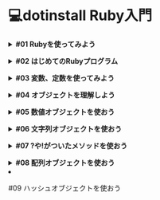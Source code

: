 # 💻dotinstall Ruby入門
**<details><summary>#01 Rubyを使ってみよう</summary>**
- 今回は、概要と公式サイト、レッスンにおいて必要となる知識、レッスンにおける環境についてみていきたいと思います。
    - 概要
        - Rubyはオブジェクト指向のスクリプト言語になります。
        - Webサービスを比較的簡単に作れるRuby on Railsを採用。
    - 公式サイト [ruby-lang.org](http://ruby-lang.org)
    - 知識
        - ローカル開発環境の構築
            - CentOS6終了につきサポート終了したため、Cloud9(クレジットカード必須)を利用するか、『はじめてのRuby』で使われている実行環境を使うのがよいでしょう。
            - ここでいう実行環境はmacOSの場合、ターミナルでも補えると推測。
                - ①ドットインストールのレッスン動画
                - ②macOSのターミナル
                - ③必要に応じてフォルダ、ファイルの作成
                - ターミナルが利用不可ならドットインストールの実行環境を利用すればよい。最後の手段として取っておこう。
        - Cloud9入門 ※クレジットカード必須→利用不可
        - UNIXコマンド入門
            - Ruby入門と平行して学習しよう。
    - 環境
        - ローカル開発環境(ターミナルを使用)
        - フォルダはdotinstall.ruby
        - irb
            - これを使うと、インタラクティブにRubyを操作していくことができます。コードの見通しが悪くなりますが、少し何かを試したいという場合には便利なので知っておくといいでしょう。
            - 「irb」打つとコマンドラインで命令が打てるので、ここで試して実行結果を確認することができます。
            
            ```ruby
            % irb
            irb(main):001:0> p "hello"
            "hello"
            => "hello"                                       
            irb(main):002:0>
            ```
            
            - 抜けるときは「exit」。
            
            ```ruby
            % irb
            irb(main):001:0> p "hello"
            "hello"
            => "hello"                                       
            irb(main):002:0> exit
            yoshiwo@Yoshiwos-MacBook-Pro ruby_lessons %
            ```
            
            - インタラクティブ
                - **①**相互に作用するさま。
                - **②**情報の送り手と受け手が相互に情報をやりとりできる状態。現在のコンピューターによる情報処理の形式。対話型。
        - ri
            - このコマンドを使うと、知りたい命令やオブジェクトのドキュメントを見ることができます。例えば「ri Array」としてあげるとArrayオブジェクトに関する情報が出てきます。
            
            ```ruby
            = Array < Object
            
            ------------------------------------------------------------------------
            = Includes:
            Enumerable (from ruby core)
            
            (from ruby core)
            ------------------------------------------------------------------------
            An Array is an ordered, integer-indexed collection of objects, called
            elements.  Any object may be an Array element.
            ……続く
            ```
            
            - 英語になっていますが、例も豊富なので何かわからないことがあった時に調べてみるのもいいかと思います。
            - 「q」キーで押すと抜けることができます。</details>

**<details><summary>#02 はじめてのRubyプログラム</summary>**
- お約束ではありますが、hello worldと表示させてみます。
    - とは言っても簡単で、(エディターに)print “hello world”と書いてあげればいいです。
    
    ```ruby
    print "hello world"
    ```
    
    - 実行には(ターミナルで)rubyコマンドを使ってあげて、ファイル名を渡してあげればOKです。
    
    ```ruby
    % ruby hello.rb
    hello world
    ```
    
    - printは渡したオブジェクトを文字列にして表示させるための命令になります。
    - ダブルクォーテーション(””)は文字列を表現するための記法なので覚えておきましょう。
    - 今は1行しかプログラムがありませんが、複数行書いた場合は基本的に上から実行されていきます。
    - 命令の区切りにはセミコロン(;)も使えたりするのですが、改行があれば省略できるので、1行に複数の命令を書きたい時くらいしか使わないということも覚えておきましょう。
    - コメントの書き方は、パウンド記号(#)の後がコメントになるので、動作に影響を与えないメモ書きを書いておくのに便利かと思います。
    - また、複数行一気にコメントにしたい場合には、=beginと=endで囲ってあげましょう。そうすることで動作に関係ない埋め込みドキュメントとして認識されるので、こちらを使ってもいいかと思います。
    - printと似たような命令で、putsとpがあるので、そちらもついでに勉強しておきましょう。
    - putsはprintと似たような動作をするのですが、改行が付くという特徴があります。
    - pは、主にデバッグ用に使われます。オブジェクトの種類がわかりやすいように表示してくれる命令です。なので、単にhello worldだけでなくて、これは文字列だよと分かりやすいように、ダブルクォーテーションで囲われて表示されています。
    
    ```ruby
    # コメント
    
    =begin
    コメント
    コメント
    コメント
    コメント
    =end
    
    print "hello world"
    puts "hello world" # +改行
    p "hello world" # デバッグ用
    ```

-　要点まとめ
    - はじめてのRubyプログラム
    - プログラムの実行
    - コメント
    - print, puts, p</details>

**<details><summary>#03 変数、定数を使ってみよう</summary>**
- 変数について。
    - 変数はデータにつけるラベルのようのものです。変数を使うことで、複雑なデータにわかりやすい名前をつけたり、その名前で計算や使い回しができたりするので見ていきましょう。
    - シンプルな例ですが、前回のプログラムを変数を使って書き換えてみたいとも思います。
        - hello worldという値にmsgという変数を割り当ててあげましょう。msgはmessageの省略形。
        - 変数にはルールがあって、英小文字もしくはアンダーバー(_)で始めないといけないというルールがあります。
        - 変数には何回でも値を割り当てることができます。例えば、msg = “hello world again’のように、あとで値を書き換えて再度表示してみると、今度はputs msgではhello world againが表示されます。
        
        ```ruby
        # 変数
        # 変数名は 英小文字 または _ から始める
        
        msg = "hello world"
        puts msg
        
        msg = "hello world again"
        puts msg
        ```
        
        ```ruby
        % ruby hello.rb
        hello world
        hello world again
        ```
        
        - 変数は実はもう少し奥が深いのですが、まずは基本としてこの辺りを押さえておいてください。
- 定数について。
    - 定数も変数と同じで値に付けるラベルなのですが、変数と違ってプログラム中で値を書き換えて欲しくないものに対して使います。
    - 定数の名前の付け方にもルールがあり、最初が英小文字でないといけません。
    - 慣習的に全部大文字にすることが多いです。
    - 定数を書き換えるとおかしなことになりますので、見てみましょう。
    
    ```ruby
    # 変数
    # 変数名は 英小文字 または _ から始める
    
    # msg = "hello world"
    # puts msg
    
    # msg = "hello world again"
    # puts msg
    
    # 定数
    # - 英大文字
    
    VERSION = 1.1
    puts VERSION
    
    VERSION = 1.2
    puts VERSION
    ```
    
    ```ruby
    % ruby hello.rb
    1.1
    hello.rb:16: warning: already initialized constant VERSION
    hello.rb:13: warning: previous definition of VERSION was here
    1.2
    ```
    
    - 最初に1.1と表示されるのですが、その後に警告が出ているのがわかります。Rubyでは警告は出してくれますが、そこで処理が止まるわけではなく、実際にはこのように値が書き変わって表示されてしまうので、その点に注意しつつ、警告を無視せずにきちんと対処するようにしておいてください。
- 要点まとめ
    - 変数
    - 定数</details>

**<details><summary>#04 オブジェクトを理解しよう</summary>**
- 用語について整理しておきましょう
    - まず大事なのは、Rubyではすべての値がオブジェクトになっているという点です。
    - 前回の例で言うと、"hello world”や1.1が値なので、これらはオブジェクトという意味ですね。
    - オブジェクトは何かということですが、この時点では便利な命令をいろいろ持っているデータ型だと思っておいてください。
    - 例えば”hello world”は、これはオブジェクトなので、後ろに付けられる便利な命令がいろいろ用意されていて、.lengthを付ければ文字数を返してくれます。また、.reverseという命令をつけてあげると、文字列を逆順にした文字列を返します。
    - 1.1についても同じで、こちらもオブジェクトなので、.roundという命令を付けてあげると四捨五入して1を返します。.floorという命令を付けてあげると小数点以下を切り捨ててくれるので、こちらも1を返します。
    - Rubyではこうした便利な命令をオブジェクトの種類によってたくさん用意していて、その命令のことをMethod(メソッド)と呼ぶので、用語として覚えておいてください。
    - どのメソッドが使えるかは、その値がどの種類のオブジェクトに属しているかによって変わってきます。
    - そのオブジェクトの種類のことをクラスと言って、Rubyは文字列に関するStringクラス、1.1のような浮動小数点数の場合はFloatクラスと、たくさんのクラスが用意されています。
    - Rubyではこれらのクラスの扱いに慣れていくことで、思った通りのプログラミングができるようになっていきます。
    - オブジェクトの種類はクラスと言うのですが、1.1や”hello world”などの実際の値のことはインスタンスと呼ぶので、用語として覚えておいてください。
- 要点まとめ
    - オブジェクト
    - クラス
    - メソッド
    - インスタンス</details>

**<details><summary>#05 数値オブジェクトを使おう</summary>**
- 数値に関するオブジェクトについて、もう少し詳しく見ていきましょう。
    - 表現方法は、32や4.8といった具合に書いていけばOKです。
    - オブジェクトがどのクラスに属していて、どのようなメソッドを持っているかを調べる方法について見ていきましょう。
        - とは言っても簡単で、.classメソッド、.methodsメソッドを使えばOKです。
        
        ```ruby
        # 数値
        # 32 4.8
        
        p 4.8.class
        p 4.8.methods
        ```
        
        ```ruby
        % ruby hello.rb
        Float # クラスの種類
        [:zero?, :angle, :**, :<=>, :-@, :phase, :<=, :>=, :==, :===, :nan?,
         :infinite?, :finite?, :next_float, :prev_float, :eql?, :%, :*, :+,
         :inspect, :-, :/, :<, :>, :to_int, :to_s, :to_i, :to_f, :to_r, :divmod,
         :fdiv, :quo, :coerce, :modulo, :numerator, :denominator, :rationalize,
         :magnitude, :abs, :floor, :ceil, :arg, :round, :truncate, :positive?,
         :negative?, :hash, :polar, :dup, :imaginary, :imag, :+@, :to_c, :abs2,
         :real, :conjugate, :conj, :real?, :singleton_method_added, :div, :integer?,
         :clone, :i, :remainder, :nonzero?, :step, :rectangular, :rect, :between?,
         :clamp, :singleton_class, :itself, :taint, :tainted?, :untaint, :untrust,
         :untrusted?, :trust, :methods, :singleton_methods, :protected_methods,
         :private_methods, :public_methods, :instance_variables, :instance_variable_get,
         :instance_variable_set, :instance_variable_defined?, :remove_instance_variable,
         :instance_of?, :kind_of?, :is_a?, :display, :public_send, :class, :frozen?,
         :then, :tap, :yield_self, :extend, :method, :public_method, :singleton_method,
         :define_singleton_method, :=~, :!~, :nil?, :respond_to?, :freeze, :object_id,
         :send, :to_enum, :enum_for, :__send__, :!, :instance_eval, :instance_exec,
         :!=, :equal?, :__id__] # メソッドの紹介
        ```
        
        - たくさん出てきましたが、4.8はFloatクラスで、メソッドはこういったものがあるよ、というのがわかります。
        - **や=~などの記号もメソッドであることに注意しておいてください。
- 代表的なメソッドについて。
    - 四則演算
        - 足し算 は +、引き算は -、掛け算は *、割り算は /を使えばOKです。
        - 余りについては %、べき乗は **を使います。
            - 例を見ていきましょう。
            
            ```ruby
            # 数値
            # 32 4.8
            
            # p 4.8.class
            # p 4.8.methods
            
            # + - * / % **
            
            p 10 + 3
            p 10 * 3
            p 2.4 * 2 # 浮動小数点数についてもつかえるのでこのような書き方もできます。
            p 10 / 3 # 3 商は普通に/にする。
            p 10 % 3 # 1 余りの場合は%にする。
            p 10.0 / 3 # 10割る3を3.33333...にしたい場合は、どちらかを浮動小数点数にしてあげればよいので、「10.0 / 3」とすればOKです。
            p Rational(2, 5) + Rational(3, 4) #Rubyでは有理数(分数)の扱いもできて、その場合はRationalを使ってあげてください。
            # 例えば、2 / 5を表現したい場合には「Rational(2, 5)」と書けばOKです。
            # 分数同士の計算もできるので「5分の2足す4分の3」の場合は「Rational(2, 5) + Rational(3, 4)」と書きます。
            p 2/5r + 3/4r # Rationalは短い書き方が用意されていて、5分の2の場合は「2/5r」と書きます。
            ```
            
            ```ruby
            % ruby hello.rb
            13
            30
            4.8
            3
            1
            3.3333333333333335
            (23/20)
            (23/20)
            ```
            
        - Floatクラスに関しては、前回も言いましたが、四捨五入や小数点以下の切り捨て切り上げなどができたりします。
            - どういうメソッドを使うかというと、四捨五入の場合はround、そして小数点以下切り捨ての場合はfloor、小数点以下の切り上げの場合はceil(シール)という命令を使ってあげてください。
            
            ```ruby
            p 52.6.round #四捨五入
            p 52.6.floor # 小数点以下切り捨て
            p 52.6.ceil # 小数点以下切り上げ
            ```
            
            ```ruby
            % ruby hello.rb
            53
            52
            53
            ```
            
        - 質問:小数点の掛け算がキリの悪い数値になるのは何故ですか？
            - 先生:実はコンピュータは数値を2進数で扱っていますので、10進数で表している数値をそのまま扱うことができません。特に小数点の扱いは限りなく近い数値という形でしか表現できず、今回もそれが原因でキリの悪い数値が出力されてしまっているのかなと思います。
- 要点まとめ
    - .class、.methods
    - 演算方法
    - 便利なメソッド</details>

**<details><summary>#06 文字列オブジェクトを使おう</summary>**
- 文字列オブジェクトについて。
    - 文字列はダブルクォーテーションで囲ってあげればOKです。もしくはシングルクォーテーションで囲っても文字列オブジェクトになるので、覚えておいてください。
    - ただ両者には違いがあって、ダブルヲーテーションの場合は特殊文字が使える、式展開ができる、という特徴があったりします。
        - 例えば”hello world”という文字列オブジェクトがあって、その中で改行やタブを表現したかった場合。
            - ダブルクォーテーションの中だったら\nで改行、\tでタブを表現することができます。
            - 同じことをシングルクォーテーションでやろうとすると改行やタブになりません。
            - 改行やタブ以外にも特殊文字はあるのですが、よく使うのはこの辺りかと思います。
            
            ```ruby
            # 文字列
            # "" 特殊文字 式展開
            # ''
            
            puts "hell\no worl\td"
            puts 'hell\no worl\td'
            ```
            
            ```ruby
            % ruby hello.rb
            hell
            o worl	d
            hell\no worl\td
            ```
            
            - シングルクォーテーションで囲った方に関しては、\nや\tがそのまま表示されているのでこういった違いがあるということを先ずは覚えておいてください。
    - 式展開についても例を出していきましょう。
        - 例えばpriceという文字列を書いたあとに#{}と書いてあげます。
        - #{}の中は、Rubyの式が評価されてそのまま表示されるので、例えば#{3000 * 4}としてあげると掛け算した結果がpriceの後に続けて表示されるはずです。シングルクォーテーションだとそのような展開はされないので、単に#{3000 * 4}とそのまま出てくるはずです。
        
        ```ruby
        puts "price #{3000 * 4}"
        puts 'price #{3000 * 4}'
        ```
        
        ```ruby
        % ruby hello.rb
        price 12000
        price #{3000 * 4}
        ```
        
        - このように式展開もできると覚えておいてください。
        - 当然、整数などを展開することもできるので、変数nameがあり文字列の中でnameを展開したい場合には”hello #{name}”としてあげてください。
        
        ```ruby
        name = "yoshiwo"
        puts "hello #{name}"
        ```
        
        ```ruby
        % ruby hello.rb
        hello yoshiwo
        ```
        
    - 文字列オブジェクトでよく使うメソッドについて。
        - + が連結、* が繰り返し。
        
        ```ruby
        # + 連結 * 繰り返し
        puts "hello" + "world"
        puts "hello" * 10
        ```
        
        ```ruby
        % ruby hello.rb
        helloworld
        hellohellohellohellohellohellohellohellohellohello
        ```

- 要点まとめ
    - 文字列の表現方法
    - 特殊文字
    - 式展開
    - 文字列の演算</details>

**<details><summary>#07 ?や!がついたメソッドを使おう</summary>**
- Rubyのメソッドでよく見掛けることになる!、?が付いたメソッドについての説明。
    - 例えば文字列を大文字にするためのメソッド、upcase。よくにたメソッドでupcase!があります。この2つの違いは、upcaseは文字列を大文字にしたものを返すだけ、upcase!は文字列を大文字にしたものを返しつつ、元の文字列も大文字に書き換えるという違いがあります。こうした!が付いたメソッドを大元のオブジェクトを書き換えてしまうという意味で、「破壊的なメソッド」と呼ぶので、覚えておいてください。
    
    ```ruby
    # !
    # - upcase
    # - upcase! 破壊的なメソッド
    
    name = "yoshiwo"
    puts name.upcase # 文字列を大文字にしたものを返すだけ
    puts name
    puts name.upcase! # 文字列を大文字にしたものを返しつつ、元の文字列も大文字に書き換えてしまう
    puts name
    ```
    
    ```ruby
    % ruby hello.rb
    YOSHIWO
    yoshiwo
    YOSHIWO
    YOSHIWO
    ```
    
    - 他にも全て小文字にするためのdowncaseや、文字順を逆にするためのreverseなどいろいろあるので、興味のある人は調べておいてください。
    - ?が付くメソッドは、真偽値を返すメソッドです。真偽値はtrueまたはfalseですが、条件判定や論理演算に使われるので、こういったメソッドにも慣れておきましょう。
    - 例えば文字列オブジェクトが空かどうかを調べるメソッドがあって、その場合はname.empty?と使ってあげてください。このような判定をすることで、ユーザーから入力された名前が空だったら何か別の名前にするといった処理も可能になります。
    - 他にも特定の文字が含まれているかどうかを調べるinclude?メソッドは、こちらも?が付いているので真偽値を返します。例えば、gが含まれているかどうか調べてみましょう。含まれていればtrue、含まれていなければfalseを返します。こういったメソッドにも慣れておいてください。
    
    ```ruby
    # ? 真偽値 true false
    
    name = "yoshiwo"
    p name.empty? # 文字列オブジェクトが空かどうかを調べる
    p name.include?("g") #特定の文字(今回は小文字の「g」)が含まれているかどうかを調べる
    ```
    
    ```ruby
    % ruby hello.rb
    false
    false
    ```

- 要点まとめ
    - 破壊的メソッド
    - 真偽値を返すメソッド</details>

**<details><summary>#08 配列オブジェクトを使おう</summary>**
- 複数のオブジェクトをまとめることができる配列オブジェクトについて見ていきましょう。
    - 例えばいろいろな色の名前をcolorsという変数にまとめたかったとします。
        - 配列の作り方なのですが、[ ]大括弧の中にそれぞれの要素を書いていってあげればOKです。文字列や文字列に数値を混ぜたり、配列の中に配列を入れることもできるので、覚えておいてください。
        - 要素へのアクセスの仕方は、最初の要素にはcolors[0]、次の要素にはcolors[1]、その次の要素にはcolors[2]......といった具合にアクセスできるので覚えておいてください。
        - [ ] 大括弧の中の数値を添字(そえじ)と言うので、これも覚えておいてください。
        - 添字はマイナスの値も指定することができます。colors[-1]は末尾、colors[-2]は末尾の1つ前......とアクセスできるので覚えておきましょう。
        - 範囲を指定することもできます。colors[0..2]とすると、color[0]からcolors[2]までを引っ張ってくれます。
        - もう1つ似たような書き方に、.を1つ増やしたcolors[0...2]があります。これは0から2の直前までになるので、これも覚えておきましょう。
        - 添字にcolors[5]のように範囲外の数値を指定すると、nilというオブジェクトが返ってきます。nilは何もないという意味の特殊なオブジェクトで、よく出てくるので覚えておいてください。
        
        ```ruby
        # 配列
        
        colors = ["red", "blue", "yellow"]
        
        p colors[0] # 大括弧の中の数値を添字と言う
        p colors[-1]
        p colors[0..2]
        p colors[0...2]
        p colors[5] # nil
        ```
        
        ```ruby
        % ruby hello.rb
        "red"
        "yellow"
        ["red", "blue", "yellow"]
        ["red", "blue"]
        nil
        ```
        
        - 要素の書き換えや追加は、書き換えをしたい場合にはcolors[0] = “pink” と書けばOKです。
        - 範囲を指定したい場合には、colors[1..2] = [”white”, “black”]で、一気に書き換えることもできるので覚えておきましょう。
        - 要素の末尾に何らかの要素をくっつけたい場合には、pushメソッドが使えます。
        - pushはよく使うので、colors << “silver” という書き方もできるので、覚えておきましょう。
        
        ```ruby
        colors = ["red", "blue", "yellow"]
        
        colors[0] = "pink"
        colors[1..2] = ["white", "black"]
        colors.push("gold")
        colors << "silver"
        p colors
        ```
        
        ```ruby
        % ruby hello.rb
        ["pink", "white", "black", "gold", "silver"]
        ```
        
        - 他によく使うメソッドとしては、要素の数を示すsize、要素の並び替えをしてくれるsortといったものもあるので、そちらも覚えておきましょう。
        
        ```ruby
        colors = ["red", "blue", "yellow"]
        
        p colors.size
        p colors.sort # アルファベット順にソートされる
        ```
        
        ```ruby
        % ruby hello.rb
        3
        ["blue", "red", "yellow"]
        ```

- 要点まとめ
    - 配列の表現方法
    - 要素へのアクセス方法
    - push
    - size
    - sort</details>

- #09 ハッシュオブジェクトを使おう
